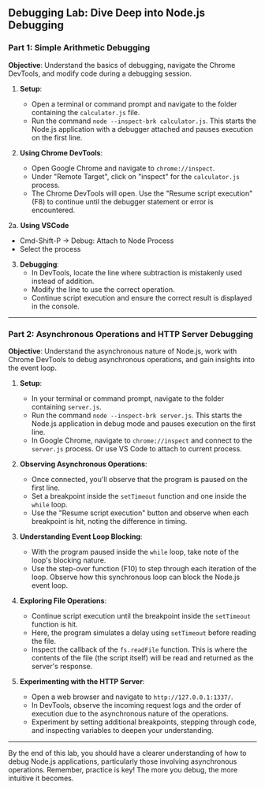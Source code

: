 ## Debugging Lab: Dive Deep into Node.js Debugging

### Part 1: Simple Arithmetic Debugging

**Objective**: Understand the basics of debugging, navigate the Chrome DevTools, and modify code during a debugging session.

1. **Setup**:
    - Open a terminal or command prompt and navigate to the folder containing the `calculator.js` file.
    - Run the command `node --inspect-brk calculator.js`. This starts the Node.js application with a debugger attached and pauses execution on the first line.

2. **Using Chrome DevTools**:
    - Open Google Chrome and navigate to `chrome://inspect`.
    - Under "Remote Target", click on "inspect" for the `calculator.js` process.
    - The Chrome DevTools will open. Use the "Resume script execution" (F8) to continue until the debugger statement or error is encountered.

2a. **Using VSCode**
  - Cmd-Shift-P -> Debug: Attach to Node Process
  - Select the process

3. **Debugging**:
    - In DevTools, locate the line where subtraction is mistakenly used instead of addition.
    - Modify the line to use the correct operation.
    - Continue script execution and ensure the correct result is displayed in the console.

---

### Part 2: Asynchronous Operations and HTTP Server Debugging

**Objective**: Understand the asynchronous nature of Node.js, work with Chrome DevTools to debug asynchronous operations, and gain insights into the event loop.

1. **Setup**:
    - In your terminal or command prompt, navigate to the folder containing `server.js`.
    - Run the command `node --inspect-brk server.js`. This starts the Node.js application in debug mode and pauses execution on the first line.
    - In Google Chrome, navigate to `chrome://inspect` and connect to the `server.js` process. Or use VS Code to attach to current process.

2. **Observing Asynchronous Operations**:
    - Once connected, you'll observe that the program is paused on the first line.
    - Set a breakpoint inside the `setTimeout` function and one inside the `while` loop.
    - Use the "Resume script execution" button and observe when each breakpoint is hit, noting the difference in timing.

3. **Understanding Event Loop Blocking**:
    - With the program paused inside the `while` loop, take note of the loop's blocking nature.
    - Use the step-over function (F10) to step through each iteration of the loop. Observe how this synchronous loop can block the Node.js event loop.

4. **Exploring File Operations**:
    - Continue script execution until the breakpoint inside the `setTimeout` function is hit.
    - Here, the program simulates a delay using `setTimeout` before reading the file.
    - Inspect the callback of the `fs.readFile` function. This is where the contents of the file (the script itself) will be read and returned as the server's response.

5. **Experimenting with the HTTP Server**:
    - Open a web browser and navigate to `http://127.0.0.1:1337/`.
    - In DevTools, observe the incoming request logs and the order of execution due to the asynchronous nature of the operations.
    - Experiment by setting additional breakpoints, stepping through code, and inspecting variables to deepen your understanding.

---

By the end of this lab, you should have a clearer understanding of how to debug Node.js applications, particularly those involving asynchronous operations. Remember, practice is key! The more you debug, the more intuitive it becomes.